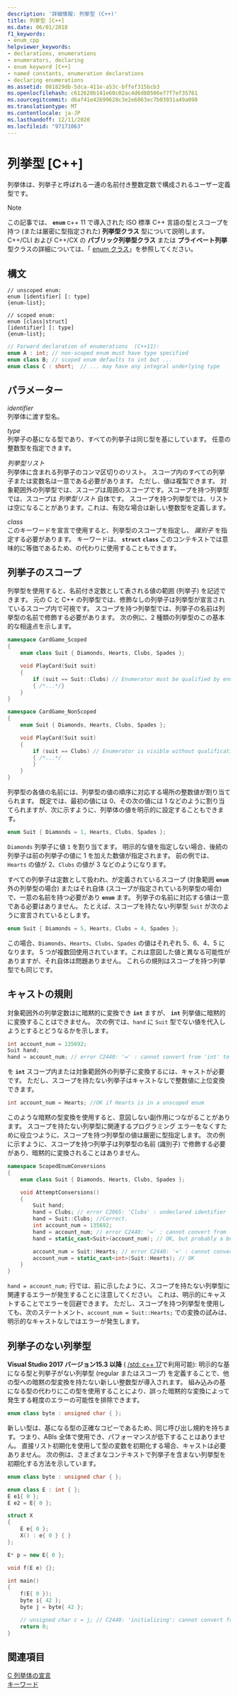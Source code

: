 ```yaml
---
description: '詳細情報: 列挙型 (C++)'
title: 列挙型 [C++]
ms.date: 06/01/2018
f1_keywords:
- enum_cpp
helpviewer_keywords:
- declarations, enumerations
- enumerators, declaring
- enum keyword [C++]
- named constants, enumeration declarations
- declaring enumerations
ms.assetid: 081829db-5dca-411e-a53c-bffef315bcb3
ms.openlocfilehash: c612628b141e60c02ac4d6d80506e77f7ef35761
ms.sourcegitcommit: d6af41e42699628c3e2e6063ec7b03931a49a098
ms.translationtype: MT
ms.contentlocale: ja-JP
ms.lasthandoff: 12/11/2020
ms.locfileid: "97171063"
---
```

# <a name="enumerations-c"></a>列挙型 [C++]

列挙体は、列挙子と呼ばれる一連の名前付き整数定数で構成されるユーザー定義型です。

> [!NOTE]
> この記事では、 **`enum`** c++ 11 で導入された ISO 標準 C++ 言語の型とスコープを持つ (または厳密に型指定された) **列挙型クラス** 型について説明します。 C++/CLI および C++/CX の **パブリック列挙型クラス** または **プライベート列挙** 型クラスの詳細については、「 [enum クラス](../extensions/enum-class-cpp-component-extensions.md)」を参照してください。

## <a name="syntax"></a>構文

```
// unscoped enum:
enum [identifier] [: type]
{enum-list};

// scoped enum:
enum [class|struct]
[identifier] [: type]
{enum-list};
```

```cpp
// Forward declaration of enumerations  (C++11):
enum A : int; // non-scoped enum must have type specified
enum class B; // scoped enum defaults to int but ...
enum class C : short;  // ... may have any integral underlying type
```

## <a name="parameters"></a>パラメーター

*identifier*<br/>
列挙体に渡す型名。

*type*<br/>
列挙子の基になる型であり、すべての列挙子は同じ型を基にしています。 任意の整数型を指定できます。

*列挙型リスト*<br/>
列挙体に含まれる列挙子のコンマ区切りのリスト。 スコープ内のすべての列挙子または変数名は一意である必要があります。 ただし、値は複製できます。 対象範囲外の列挙型では、スコープは周囲のスコープです。スコープを持つ列挙型では、スコープは *列挙型リスト* 自体です。  スコープを持つ列挙型では、リストは空になることがあります。これは、有効な場合は新しい整数型を定義します。

*class*<br/>
このキーワードを宣言で使用すると、列挙型のスコープを指定し、 *識別子* を指定する必要があります。 キーワードは、 **`struct`** **`class`** このコンテキストでは意味的に等価であるため、の代わりに使用することもできます。

## <a name="enumerator-scope"></a>列挙子のスコープ

列挙型を使用すると、名前付き定数として表される値の範囲 (列挙子) を記述できます。 元の C と C++ の列挙型では、修飾なしの列挙子は列挙型が宣言されているスコープ内で可視です。 スコープを持つ列挙型では、列挙子の名前は列挙型の名前で修飾する必要があります。 次の例に、2 種類の列挙型のこの基本的な相違点を示します。

```cpp
namespace CardGame_Scoped
{
    enum class Suit { Diamonds, Hearts, Clubs, Spades };

    void PlayCard(Suit suit)
    {
        if (suit == Suit::Clubs) // Enumerator must be qualified by enum type
        { /*...*/}
    }
}

namespace CardGame_NonScoped
{
    enum Suit { Diamonds, Hearts, Clubs, Spades };

    void PlayCard(Suit suit)
    {
        if (suit == Clubs) // Enumerator is visible without qualification
        { /*...*/
        }
    }
}
```

列挙型の各値の名前には、列挙型の値の順序に対応する場所の整数値が割り当てられます。 既定では、最初の値には 0、その次の値には 1 などのように割り当てられますが、次に示すように、列挙体の値を明示的に設定することもできます。

```cpp
enum Suit { Diamonds = 1, Hearts, Clubs, Spades };
```

`Diamonds` 列挙子に値 `1` を割り当てます。 明示的な値を指定しない場合、後続の列挙子は前の列挙子の値に 1 を加えた数値が指定されます。 前の例では、`Hearts` の値が 2、`Clubs` の値が 3 などのようになります。

すべての列挙子は定数として扱われ、が定義されているスコープ (対象範囲 **`enum`** 外の列挙型の場合) またはそれ自体 (スコープが指定されている列挙型の場合) で、一意の名前を持つ必要があり **`enum`** ます。 列挙子の名前に対応する値は一意である必要はありません。 たとえば、スコープを持たない列挙型 `Suit` が次のように宣言されているとします。

```cpp
enum Suit { Diamonds = 5, Hearts, Clubs = 4, Spades };
```

この場合、`Diamonds`、`Hearts`、`Clubs`、`Spades` の値はそれぞれ 5、6、4、5 になります。 5 つが複数回使用されています。これは意図した値と異なる可能性がありますが、それ自体は問題ありません。 これらの規則はスコープを持つ列挙型でも同じです。

## <a name="casting-rules"></a>キャストの規則

対象範囲外の列挙定数はに暗黙的に変換でき **`int`** ますが、 **`int`** 列挙値に暗黙的に変換することはできません。 次の例では、`hand` に `Suit` 型でない値を代入しようとするとどうなるかを示します。

```cpp
int account_num = 135692;
Suit hand;
hand = account_num; // error C2440: '=' : cannot convert from 'int' to 'Suit'
```

を **`int`** スコープ内または対象範囲外の列挙子に変換するには、キャストが必要です。 ただし、スコープを持たない列挙子はキャストなしで整数値に上位変換できます。

```cpp
int account_num = Hearts; //OK if Hearts is in a unscoped enum
```

このような暗黙の型変換を使用すると、意図しない副作用につながることがあります。 スコープを持たない列挙型に関連するプログラミング エラーをなくすために役立つように、スコープを持つ列挙型の値は厳密に型指定します。 次の例に示すように、スコープを持つ列挙子は列挙型の名前 (識別子) で修飾する必要があり、暗黙的に変換されることはありません。

```cpp
namespace ScopedEnumConversions
{
    enum class Suit { Diamonds, Hearts, Clubs, Spades };

    void AttemptConversions()
    {
        Suit hand;
        hand = Clubs; // error C2065: 'Clubs' : undeclared identifier
        hand = Suit::Clubs; //Correct.
        int account_num = 135692;
        hand = account_num; // error C2440: '=' : cannot convert from 'int' to 'Suit'
        hand = static_cast<Suit>(account_num); // OK, but probably a bug!!!

        account_num = Suit::Hearts; // error C2440: '=' : cannot convert from 'Suit' to 'int'
        account_num = static_cast<int>(Suit::Hearts); // OK
    }
}
```

`hand = account_num;` 行では、前に示したように、スコープを持たない列挙型に関連するエラーが発生することに注意してください。 これは、明示的にキャストすることでエラーを回避できます。 ただし、スコープを持つ列挙型を使用しても、次のステートメント、`account_num = Suit::Hearts;` での変換の試みは、明示的なキャストなしではエラーが発生します。

## <a name="enums-with-no-enumerators"></a><a name="no_enumerators"></a> 列挙子のない列挙型

**Visual Studio 2017 バージョン15.3 以降** ( [/std: c++ 17](../build/reference/std-specify-language-standard-version.md)で利用可能): 明示的な基になる型と列挙子がない列挙型 (regular またはスコープ) を定義することで、他の型への暗黙の型変換を持たない新しい整数型が導入されます。 組み込みの基になる型の代わりにこの型を使用することにより、誤った暗黙的な変換によって発生する軽度のエラーの可能性を排除できます。

```cpp
enum class byte : unsigned char { };
```

新しい型は、基になる型の正確なコピーであるため、同じ呼び出し規約を持ちます。つまり、ABIs 全体で使用でき、パフォーマンスが低下することはありません。 直接リスト初期化を使用して型の変数を初期化する場合、キャストは必要ありません。 次の例は、さまざまなコンテキストで列挙子を含まない列挙型を初期化する方法を示しています。

```cpp
enum class byte : unsigned char { };

enum class E : int { };
E e1{ 0 };
E e2 = E{ 0 };

struct X
{
    E e{ 0 };
    X() : e{ 0 } { }
};

E* p = new E{ 0 };

void f(E e) {};

int main()
{
    f(E{ 0 });
    byte i{ 42 };
    byte j = byte{ 42 };

    // unsigned char c = j; // C2440: 'initializing': cannot convert from 'byte' to 'unsigned char'
    return 0;
}
```

## <a name="see-also"></a>関連項目

[C 列挙体の宣言](../c-language/c-enumeration-declarations.md)<br/>
[キーワード](../cpp/keywords-cpp.md)
